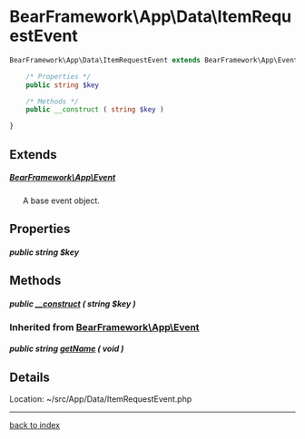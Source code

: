 # BearFramework\App\Data\ItemRequestEvent

```php
BearFramework\App\Data\ItemRequestEvent extends BearFramework\App\Event {

	/* Properties */
	public string $key

	/* Methods */
	public __construct ( string $key )

}
```

## Extends

##### [BearFramework\App\Event](bearframework.app.event.class.md)

&nbsp;&nbsp;&nbsp;&nbsp;&nbsp;&nbsp;A base event object.

## Properties

##### public string $key

## Methods

##### public [__construct](bearframework.app.data.itemrequestevent.__construct.method.md) ( string $key )

### Inherited from [BearFramework\App\Event](bearframework.app.event.class.md)

##### public string [getName](bearframework.app.event.getname.method.md) ( void )

## Details

Location: ~/src/App/Data/ItemRequestEvent.php

---

[back to index](index.md)

